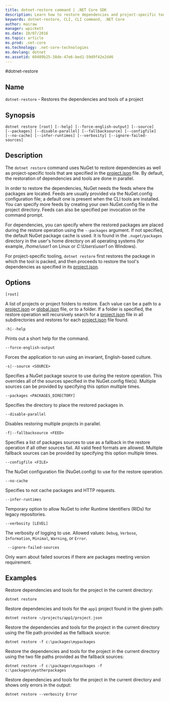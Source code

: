 ```yaml
---
title: dotnet-restore command | .NET Core SDK
description: Learn how to restore dependencies and project-specific tools with the dotnet restore command 
keywords: dotnet-restore, CLI, CLI command, .NET Core
author: mairaw
manager: wpickett
ms.date: 10/07/2016
ms.topic: article
ms.prod: .net-core
ms.technology: .net-core-technologies
ms.devlang: dotnet
ms.assetid: 60489b25-38de-47e6-bed1-59d9f42e2d46
---
```


#dotnet-restore

## Name

`dotnet-restore` - Restores the dependencies and tools of a project

## Synopsis

`dotnet restore [root] [--help] [--force-english-output] [--source]  
    [--packages] [--disable-parallel] [--fallbacksource] [--configfile] 
    [--no-cache] [--infer-runtimes] [--verbosity] [--ignore-failed-sources]`

## Description

The `dotnet restore` command uses NuGet to restore dependencies as well as project-specific tools that are specified in the [project.json](project-json.md) file. 
By default, the restoration of dependencies and tools are done in parallel.

In order to restore the dependencies, NuGet needs the feeds where the packages are located. 
Feeds are usually provided via the NuGet.config configuration file; a default one is present when the CLI tools are installed. 
You can specify more feeds by creating your own NuGet.config file in the project directory. 
Feeds can also be specified per invocation on the command prompt. 

For dependencies, you can specify where the restored packages are placed during the restore operation using the 
`--packages` argument. 
If not specified, the default NuGet package cache is used. 
It is found in the `.nuget/packages` directory in the user's home directory on all operating systems (for example, */home/user1* on Linux or *C:\Users\user1* on Windows).

For project-specific tooling, `dotnet restore` first restores the package in which the tool is packed, and then
proceeds to restore the tool's dependencies as specified in its [project.json](project-json.md). 

## Options

`[root]` 
    
 A list of projects or project folders to restore. Each value can be a path to a [project.json](project-json.md) or [global.json](global-json.md) file, or to a folder. If a folder is specified, the restore operation will recursively search for a [project.json](project-json.md) file in all subdirectories and restores for each [project.json](project-json.md) file found.

`-h|--help`

Prints out a short help for the command.

 `--force-english-output`

Forces the application to run using an invariant, English-based culture.

`-s|--source <SOURCE>`

Specifies a NuGet package source to use during the restore operation. This overrides all of the sources specified in the NuGet.config file(s). Multiple sources can be provided by specifying this option multiple times.

`--packages <PACKAGES_DIRECTORY]`

Specifies the directory to place the restored packages in. 

`--disable-parallel`

Disables restoring multiple projects in parallel. 

`-f|--fallbacksource <FEED>`

Specifies a list of packages sources to use as a fallback in the restore operation if all other sources fail. All valid feed formats are allowed. Multiple fallback sources can be provided by specifying this option multiple times.

`--configfile <FILE>`

The NuGet configuration file (NuGet.config) to use for the restore operation.

`--no-cache`

Specifies to not cache packages and HTTP requests.

`--infer-runtimes`

Temporary option to allow NuGet to infer Runtime Identifiers (RIDs) for legacy repositories.

`--verbosity [LEVEL]`

The verbosity of logging to use. Allowed values: `Debug`, `Verbose`, `Information`, `Minimal`, `Warning`, or `Error`.

` --ignore-failed-sources`

Only warn about failed sources if there are packages meeting version requirement.

## Examples

Restore dependencies and tools for the project in the current directory:

`dotnet restore` 

Restore dependencies and tools for the `app1` project found in the given path:

`dotnet restore ~/projects/app1/project.json`
	
Restore the dependencies and tools for the project in the current directory using the file path provided as the fallback source:

`dotnet restore -f c:\packages\mypackages` 

Restore the dependencies and tools for the project in the current directory using the two file paths provided as the fallback sources:

`dotnet restore -f c:\packages\mypackages -f c:\packages\myotherpackages` 

Restore dependencies and tools for the project in the current directory and shows only errors in the output:

`dotnet restore --verbosity Error`
